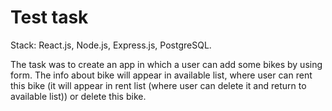 # Test task
Stack: React.js, Node.js, Express.js, PostgreSQL.

The task was to create an app in which a user can add some bikes by using form. The info about bike will appear in available list, where user can rent this bike (it will appear in rent list (where user can delete it and return to available list)) or delete this bike.


